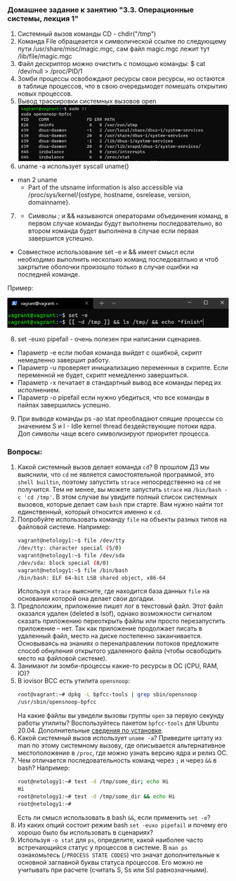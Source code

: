 ### Домашнее задание к занятию "3.3. Операционные системы, лекция 1"
1. Cистемный вызов команды CD - chdir("/tmp")
2. Команда File обращеается к символической ссылке по следующему пути /usr/share/misc/magic.mgc, сам файл magic.mgc лежит тут /lib/file/magic.mgc
3. Файл дескриптор можно очистить с помощью команды: $ cat /dev/null > /proc/PID/1
4. Зомби процессы освобождают ресурсы свои ресурсы, но остаются в таблице процессов, что в свою очередьмодет помешать открытию новых процессов.
5. Вывод трассировки системных вызовов open
   ![screen](img/opensnoop.png) 
6. uname -a использует syscall uname()
* man 2 uname
   * Part of the utsname information is also accessible  via  /proc/sys/kernel/{ostype,
       hostname, osrelease, version, domainname}.


7. * Символы ; и && называются операторами объединения команд, в первом случае команды будут выполнены последовательно, во втором команда будет выполнена в случае если первая завершится успешно.  
* Совместное использование set -e и && имеет смысл если необходимо выполнить несколько команд последоватльно и чтоб закртытие оболочки произошло только в случае ошибки на последней команде.

Пример: 
   
 ![set](img/set.png)

8. set -euxo pipefail - очень полезен при написании сценариев.
* Параметр -e если любая команда выйдет с ошибкой, скрипт немедленно завершит работу.
* Параметр -u проверяет инициализацию переменных в скрипте. Если переменной не будет, скрипт немедленно завершиться.
* Параметр -x печатает в стандартный вывод все команды перед их исполнением.
* Параметр -o pipefail если нужно убедиться, что все команды в пайпах завершились успешно.

9. При выводе команды ps -ao stat преобладают спящие процессы со значением S и I - Idle kernel thread бездействующие потоки ядра. Доп символы чаще всего символизируют приоритет процесса.


### Вопросы:

1. Какой системный вызов делает команда `cd`? В прошлом ДЗ мы выяснили, что `cd` не является самостоятельной  программой, это `shell builtin`, поэтому запустить `strace` непосредственно на `cd` не получится. Тем не менее, вы можете запустить `strace` на `/bin/bash -c 'cd /tmp'`. В этом случае вы увидите полный список системных вызовов, которые делает сам `bash` при старте. Вам нужно найти тот единственный, который относится именно к `cd`.
2. Попробуйте использовать команду `file` на объекты разных типов на файловой системе. Например:
    ```bash
    vagrant@netology1:~$ file /dev/tty
    /dev/tty: character special (5/0)
    vagrant@netology1:~$ file /dev/sda
    /dev/sda: block special (8/0)
    vagrant@netology1:~$ file /bin/bash
    /bin/bash: ELF 64-bit LSB shared object, x86-64
    ```
    Используя `strace` выясните, где находится база данных `file` на основании которой она делает свои догадки.
3. Предположим, приложение пишет лог в текстовый файл. Этот файл оказался удален (deleted в lsof), однако возможности сигналом сказать приложению переоткрыть файлы или просто перезапустить приложение – нет. Так как приложение продолжает писать в удаленный файл, место на диске постепенно заканчивается. Основываясь на знаниях о перенаправлении потоков предложите способ обнуления открытого удаленного файла (чтобы освободить место на файловой системе).
4. Занимают ли зомби-процессы какие-то ресурсы в ОС (CPU, RAM, IO)?
5. В iovisor BCC есть утилита `opensnoop`:
    ```bash
    root@vagrant:~# dpkg -L bpfcc-tools | grep sbin/opensnoop
    /usr/sbin/opensnoop-bpfcc
    ```
    На какие файлы вы увидели вызовы группы `open` за первую секунду работы утилиты? Воспользуйтесь пакетом `bpfcc-tools` для Ubuntu 20.04. Дополнительные [сведения по установке](https://github.com/iovisor/bcc/blob/master/INSTALL.md).
6. Какой системный вызов использует `uname -a`? Приведите цитату из man по этому системному вызову, где описывается альтернативное местоположение в `/proc`, где можно узнать версию ядра и релиз ОС.
7. Чем отличается последовательность команд через `;` и через `&&` в bash? Например:
    ```bash
    root@netology1:~# test -d /tmp/some_dir; echo Hi
    Hi
    root@netology1:~# test -d /tmp/some_dir && echo Hi
    root@netology1:~#
    ```
    Есть ли смысл использовать в bash `&&`, если применить `set -e`?
8. Из каких опций состоит режим bash `set -euxo pipefail` и почему его хорошо было бы использовать в сценариях?
9. Используя `-o stat` для `ps`, определите, какой наиболее часто встречающийся статус у процессов в системе. В `man ps` ознакомьтесь (`/PROCESS STATE CODES`) что значат дополнительные к основной заглавной буквы статуса процессов. Его можно не учитывать при расчете (считать S, Ss или Ssl равнозначными).

 
